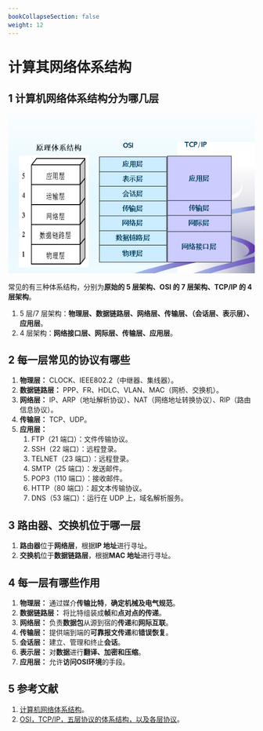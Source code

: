 ```yaml
---
bookCollapseSection: false
weight: 12
---
```


# 计算其网络体系结构

## 1 计算机网络体系结构分为哪几层

![计算机网络体系结构](../../media/202105/2021-05-06_115014.png)

常见的有三种体系结构，分别为**原始的 5 层架构、OSI 的 7 层架构、TCP/IP 的 4 层架构**。

1. 5 层/7 层架构：**物理层、数据链路层、网络层、传输层、（会话层、表示层）、应用层**。
2. 4 层架构：**网络接口层、网际层、传输层、应用层**。

## 2 每一层常见的协议有哪些

1. **物理层：** CLOCK、IEEE802.2（中继器、集线器）。
2. **数据链路层：** PPP、FR、HDLC、VLAN、MAC（网桥、交换机）。
3. **网络层：** IP、ARP（地址解析协议）、NAT（网络地址转换协议）、RIP（路由信息协议）。
4. **传输层：** TCP、UDP。
5. **应用层：**
   1. FTP（21 端口）：文件传输协议。
   2. SSH（22 端口）：远程登录。
   3. TELNET（23 端口）：远程登录。
   4. SMTP（25 端口）：发送邮件。
   5. POP3（110 端口）：接收邮件。
   6. HTTP（80 端口）：超文本传输协议。
   7. DNS（53 端口）：运行在 UDP 上，域名解析服务。

## 3 路由器、交换机位于哪一层

1. **路由器**位于**网络层**，根据**IP 地址**进行寻址。
2. **交换机**位于**数据链路层**，根据**MAC 地址**进行寻址。

## 4 每一层有哪些作用

1. **物理层：** 通过媒介**传输比特**，**确定机械及电气规范**。
2. **数据链路层：** 将比特组装成**帧**和**点对点的传递**。
3. **网络层：** 负责**数据包**从源到宿的**传递**和**网际互联**。
4. **传输层：** 提供端到端的**可靠报文传递**和**错误恢复**。
5. **会话层：** 建立、管理和终止**会话**。
6. **表示层：** 对**数据**进行**翻译、加密和压缩**。
7. **应用层：** 允许**访问OSI环境**的手段。

## 5 参考文献

1. [计算机网络体系结构](计算机网络体系结构)。
2. [OSI，TCP/IP，五层协议的体系结构，以及各层协议](https://www.nowcoder.com/ta/review-network/review?tpId=33&tqId=21189&query=&asc=true&order=&page=1)。
